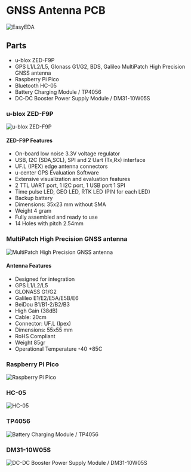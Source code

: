 # GNSS Antenna PCB

![EasyEDA](https://github.com/Nanich87/gnss-antenna-pcb/blob/main/easyeda.png "EasyEDA")

## Parts

* u-blox ZED-F9P
* GPS L1/L2/L5, Glonass G1/G2, BDS, Galileo MultiPatch High Precision GNSS antenna
* Raspberry Pi Pico
* Bluetooth HC-05
* Battery Charging Module / TP4056
* DC-DC Booster Power Supply Module / DM31-10W05S

### u-blox ZED-F9P

![u-blox ZED-F9P](https://github.com/Nanich87/gnss-antenna-pcb/blob/main/u-blox-zed-f9p.jpg "u-blox ZED-F9P")

#### ZED-F9P Features

* On-board low noise 3.3V voltage regulator
* USB, I2C (SDA,SCL), SPI and 2 Uart (Tx,Rx) interface
* UF.L (IPEX) edge antenna connectors
* u-center GPS Evaluation Software
* Extensive visualization and evaluation features
* 2 TTL UART port, 1 I2C port, 1 USB port 1 SPI
* Time pulse LED, GEO LED, RTK LED (PIN for each LED)
* Backup battery
* Dimensions: 35x23 mm without SMA
* Weight 4 gram
* Fully assembled and ready to use
* 14 Holes with pitch 2.54mm

### MultiPatch High Precision GNSS antenna

![MultiPatch High Precision GNSS antenna](https://github.com/Nanich87/gnss-antenna-pcb/blob/main/gnss-antenna.jpg "MultiPatch High Precision GNSS antenna")

#### Antenna Features

* Designed for integration
* GPS L1/L2/L5
* GLONASS G1/G2
* Galileo E1/E2/E5A/E5B/E6
* BeiDou B1/B1-2/B2/B3
* High Gain (38dB)
* Cable: 20cm
* Connector: UF.L (Ipex)
* Dimensions: 55x55 mm
* RoHS Compliant
* Weight 85gr
* Operational Temperature -40 +85C

### Raspberry Pi Pico

![Raspberry Pi Pico](https://github.com/Nanich87/gnss-antenna-pcb/blob/main/Raspberry-Pi-Pico.jpeg "Raspberry Pi Pico")

### HC-05

![HC-05](https://github.com/Nanich87/gnss-antenna-pcb/blob/main/HC-05.jpeg "HC-05")

### TP4056

![Battery Charging Module / TP4056](https://github.com/Nanich87/gnss-antenna-pcb/blob/main/TP4056.jpg "Battery Charging Module / TP4056")

### DM31-10W05S

![DC-DC Booster Power Supply Module / DM31-10W05S](https://github.com/Nanich87/gnss-antenna-pcb/blob/main/DC-DC-Booster-Power-Supply-Module.jpg "DC-DC Booster Power Supply Module / DM31-10W05S")
